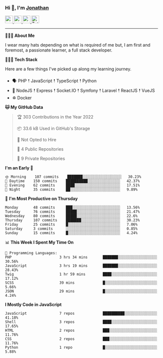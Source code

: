 ### Hi 👋, I'm [Jonathan](https://jonathan-d.ch) 

<p>
  <a href="https://www.twitter.com/redkill2108">
    <img src="https://img.shields.io/badge/twitter-%231DA1F2.svg?&style=for-the-badge&logo=twitter&logoColor=white" height=25>
  </a>
  <a href="https://www.linkedin.com/in/jdebetaz">
    <img src="https://img.shields.io/badge/linkedin-%230077B5.svg?&style=for-the-badge&logo=linkedin&logoColor=white" height=25>
  </a>
  <a href="https://www.instagram.com/jdebetaz/">
    <img src="https://img.shields.io/badge/instagram-%23E4405F.svg?&style=for-the-badge&logo=instagram&logoColor=white" height=25>
  </a>
  <a href="https://wakatime.com/@5c95ead1-71ee-4ecc-9a32-6c2b293dd432">
    <img src="https://wakatime.com/badge/user/5c95ead1-71ee-4ecc-9a32-6c2b293dd432.svg?style=for-the-badge" height=25 alt="Total time coded since Aug 23 2019" />
  </a>
</p>

-------

**🙋🏻‍♂️ About Me** 

<p>I wear many hats depending on what is required of me but, I am first and foremost, a passionate learner, a full stack developer.</p>

**👨🏻‍💻 Tech Stack** 

<p>Here are a few things I've picked up along my learning journey.</p>

- 🗣 PHP 𒑰 JavaScript 𒑰 TypeScript 𒑰 Python
- 🎒 NodeJS 𒑰 Express 𒑰 Socket.IO 𒑰 Symfony 𒑰 Laravel 𒑰 ReactJS 𒑰 VueJS
- ♽ Docker

<!--START_SECTION:waka-->
**🐱 My GitHub Data** 

> 🏆 303 Contributions in the Year 2022
 > 
> 📦 33.6 kB Used in GitHub's Storage 
 > 
> 🚫 Not Opted to Hire
 > 
> 📜 4 Public Repositories 
 > 
> 🔑 9 Private Repositories  
 > 
**I'm an Early 🐤** 

```text
🌞 Morning    107 commits    ███████░░░░░░░░░░░░░░░░░░   30.23% 
🌆 Daytime    150 commits    ██████████░░░░░░░░░░░░░░░   42.37% 
🌃 Evening    62 commits     ████░░░░░░░░░░░░░░░░░░░░░   17.51% 
🌙 Night      35 commits     ██░░░░░░░░░░░░░░░░░░░░░░░   9.89%

```
📅 **I'm Most Productive on Thursday** 

```text
Monday       48 commits     ███░░░░░░░░░░░░░░░░░░░░░░   13.56% 
Tuesday      76 commits     █████░░░░░░░░░░░░░░░░░░░░   21.47% 
Wednesday    80 commits     █████░░░░░░░░░░░░░░░░░░░░   22.6% 
Thursday     107 commits    ███████░░░░░░░░░░░░░░░░░░   30.23% 
Friday       25 commits     █░░░░░░░░░░░░░░░░░░░░░░░░   7.06% 
Saturday     3 commits      ░░░░░░░░░░░░░░░░░░░░░░░░░   0.85% 
Sunday       15 commits     █░░░░░░░░░░░░░░░░░░░░░░░░   4.24%

```


📊 **This Week I Spent My Time On** 

```text
💬 Programming Languages: 
PHP                      3 hrs 34 mins       ███████░░░░░░░░░░░░░░░░░░   30.56% 
JavaScript               3 hrs 19 mins       ███████░░░░░░░░░░░░░░░░░░   28.43% 
Twig                     1 hr 59 mins        ████░░░░░░░░░░░░░░░░░░░░░   17.12% 
SCSS                     39 mins             █░░░░░░░░░░░░░░░░░░░░░░░░   5.66% 
JSON                     29 mins             █░░░░░░░░░░░░░░░░░░░░░░░░   4.24%

```

**I Mostly Code in JavaScript** 

```text
JavaScript               7 repos             ██████████░░░░░░░░░░░░░░░   41.18% 
Shell                    3 repos             ████░░░░░░░░░░░░░░░░░░░░░   17.65% 
HTML                     2 repos             ███░░░░░░░░░░░░░░░░░░░░░░   11.76% 
CSS                      2 repos             ███░░░░░░░░░░░░░░░░░░░░░░   11.76% 
Python                   1 repo              █░░░░░░░░░░░░░░░░░░░░░░░░   5.88%

```



<!--END_SECTION:waka-->
